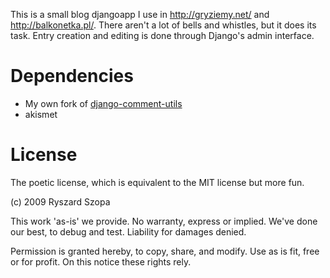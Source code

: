This is a small blog djangoapp I use in http://gryziemy.net/ and
http://balkonetka.pl/. There aren't a lot of bells and whistles, but
it does its task. Entry creation and editing is done through Django's
admin interface.

Dependencies
============

 * My own fork of
   [django-comment-utils](https://github.com/ryszard/django-comment-utils/tree)
 * akismet

License
============

The poetic license, which is equivalent to the MIT license but more fun.

(c) 2009 Ryszard Szopa

This work 'as-is' we provide.
No warranty, express or implied.
We've done our best,
to debug and test.
Liability for damages denied.

Permission is granted hereby,
to copy, share, and modify.
Use as is fit,
free or for profit.
On this notice these rights rely.

